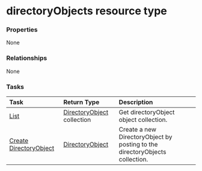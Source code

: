 # directoryObjects resource type



### Properties
None

### Relationships
None


### Tasks

| Task		   | Return Type	|Description|
|:---------------|:--------|:----------|
|[List](../api/directoryobject_list.md) | [DirectoryObject](directoryobject.md) collection |Get directoryObject object collection. |
|[Create DirectoryObject](../api/directoryobject_post_directoryobjects.md) |[DirectoryObject](directoryobject.md)| Create a new DirectoryObject by posting to the directoryObjects collection.|

<!-- uuid: 16c9a66d-58b2-413f-9bd6-95910e42de43
2015-10-21 09:37:34 UTC -->
<!-- {
  "type": "#page.annotation",
  "description": "directoryObjects resource",
  "keywords": "",
  "section": "documentation",
  "tocPath": ""
}-->